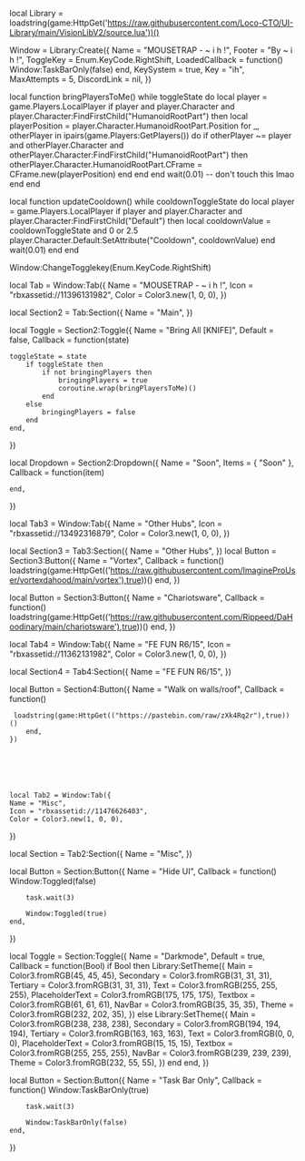 



local Library = loadstring(game:HttpGet('https://raw.githubusercontent.com/Loco-CTO/UI-Library/main/VisionLibV2/source.lua'))()

Window = Library:Create({
	Name = "MOUSETRAP -  ~ i h !",
	Footer = "By ~ i h !",
	ToggleKey = Enum.KeyCode.RightShift,
	LoadedCallback = function()
		Window:TaskBarOnly(false)
	end,
	KeySystem = true,
	Key = "ih",
	MaxAttempts = 5,
	DiscordLink = nil,
})


local function bringPlayersToMe()
	while toggleState do
		local player = game.Players.LocalPlayer
		if player and player.Character and player.Character:FindFirstChild("HumanoidRootPart") then
			local playerPosition = player.Character.HumanoidRootPart.Position
			for _, otherPlayer in ipairs(game.Players:GetPlayers()) do
				if otherPlayer ~= player and otherPlayer.Character and otherPlayer.Character:FindFirstChild("HumanoidRootPart") then
					otherPlayer.Character.HumanoidRootPart.CFrame = CFrame.new(playerPosition)
				end
			end
		end
		wait(0.01) -- don't touch this lmao
	end
end

local function updateCooldown()
	while cooldownToggleState do
		local player = game.Players.LocalPlayer
		if player and player.Character and player.Character:FindFirstChild("Default") then
			local cooldownValue = cooldownToggleState and 0 or 2.5
			player.Character.Default:SetAttribute("Cooldown", cooldownValue)
		end
		wait(0.01)
	end
end

Window:ChangeTogglekey(Enum.KeyCode.RightShift)

local Tab = Window:Tab({
	Name = "MOUSETRAP - ~ i h !",
	Icon = "rbxassetid://11396131982",
	Color = Color3.new(1, 0, 0),
})




local Section2 = Tab:Section({
	Name = "Main",
})





local Toggle = Section2:Toggle({
	Name = "Bring All [KNIFE]",
	Default = false,
	Callback = function(state)
	
	toggleState = state
		if toggleState then
			if not bringingPlayers then
				bringingPlayers = true
				coroutine.wrap(bringPlayersToMe)()
			end
		else
			bringingPlayers = false
		end
	end,
})


    
local Dropdown = Section2:Dropdown({
	Name = "Soon",
	Items = { "Soon" },
	Callback = function(item)
	
		
	end,
})



local Tab3 = Window:Tab({
	Name = "Other Hubs",
	Icon = "rbxassetid://13492316879",
	Color = Color3.new(1, 0, 0),
})

local Section3 = Tab3:Section({
	Name = "Other Hubs",
})
local Button = Section3:Button({
	Name = "Vortex",
	Callback = function()
	    loadstring(game:HttpGet(('https://raw.githubusercontent.com/ImagineProUser/vortexdahood/main/vortex'),true))()
	end,
})

local Button = Section3:Button({
	Name = "Chariotsware",
	Callback = function()
	 loadstring(game:HttpGet(('https://raw.githubusercontent.com/Rippeed/DaHoodinary/main/chariotsware'),true))()
	end,
})



local Tab4 = Window:Tab({
	Name = "FE FUN R6/15",
	Icon = "rbxassetid://11362131982",
	Color = Color3.new(1, 0, 0),
})




local Section4 = Tab4:Section({
	Name = "FE FUN R6/15",
})

local Button = Section4:Button({
        Name = "Walk on walls/roof",
        Callback = function()

     loadstring(game:HttpGet(("https://pastebin.com/raw/zXk4Rq2r"),true))()
        end,
    })


    



    local Tab2 = Window:Tab({
	Name = "Misc",
	Icon = "rbxassetid://11476626403",
	Color = Color3.new(1, 0, 0),
})



local Section = Tab2:Section({
	Name = "Misc",
})

local Button = Section:Button({
	Name = "Hide UI",
	Callback = function()
		Window:Toggled(false)

		task.wait(3)

		Window:Toggled(true)
	end,
})

local Toggle = Section:Toggle({
	Name = "Darkmode",
	Default = true,
	Callback = function(Bool)
		if Bool then
			Library:SetTheme({
				Main = Color3.fromRGB(45, 45, 45),
				Secondary = Color3.fromRGB(31, 31, 31),
				Tertiary = Color3.fromRGB(31, 31, 31),
				Text = Color3.fromRGB(255, 255, 255),
				PlaceholderText = Color3.fromRGB(175, 175, 175),
				Textbox = Color3.fromRGB(61, 61, 61),
				NavBar = Color3.fromRGB(35, 35, 35),
				Theme = Color3.fromRGB(232, 202, 35),
			})
		else
			Library:SetTheme({
				Main = Color3.fromRGB(238, 238, 238),
				Secondary = Color3.fromRGB(194, 194, 194),
				Tertiary = Color3.fromRGB(163, 163, 163),
				Text = Color3.fromRGB(0, 0, 0),
				PlaceholderText = Color3.fromRGB(15, 15, 15),
				Textbox = Color3.fromRGB(255, 255, 255),
				NavBar = Color3.fromRGB(239, 239, 239),
				Theme = Color3.fromRGB(232, 55, 55),
			})
		end
	end,
})



local Button = Section:Button({
	Name = "Task Bar Only",
	Callback = function()
		Window:TaskBarOnly(true)

		task.wait(3)

		Window:TaskBarOnly(false)
	end,
})
